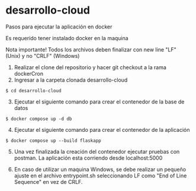 # desarrollo-cloud
Pasos para ejecutar la aplicación en docker

Es requerido tener instalado docker en la maquina

Nota importante!
Todos los archivos deben finalizar con new line "LF" (Unix) y no "CRLF" (Windows)

1. Realizar el clone del repositorio y hacer git checkout a la rama dockerCron
2. Ingresar a la carpeta clonada desarrollo-cloud
```
$ cd desarrollo-cloud
``` 
3. Ejecutar el siguiente comando para crear el contenedor de la base de datos
```
$ docker compose up -d db
``` 
4. Ejecutar el siguiente comando para crear el contenedor de la aplicación
```
$ docker compose up --build flaskapp
``` 
5. Una vez finalizada la creación del contenedor ejecutar pruebas con postman. La aplicación esta corriendo desde localhost:5000

6. En caso de utilizar un maquina Windows, se debe realizar un pequeño ajuste en el archivo entrypoint.sh seleccionando LF como "End of Line Sequence" en vez de CRLF.
